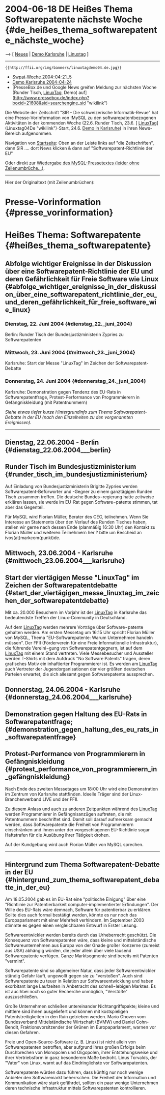# 2004-06-18 DE Heißes Thema Softwarepatente nächste Woche {#de_heißes_thema_softwarepatente_nächste_woche}

\--\> \[ [ Neues](SwpatcninoDe "wikilink") \| [ Demo
Karlsruhe](KarlsruheDemo04De "wikilink") \| [
Linuxtag](Linuxtag04De "wikilink") \]

------------------------------------------------------------------------

```{=mediawiki}
{{http://ffii.org/img/banners/linuxtagdemo04.de.jpg}}
```
-   [Swpat-Woche
    2004-04-21..5](http://swpat.ffii.org/termine/2004/linuxtag/ "wikilink")
-   [ Demo Karlsruhe 2004-04-24](DemoKarlsruhe04De "wikilink")
-   [PresseBox.de und Google News greifen Meldung zur nächsten Woche
    (Runder Tisch, [LinuxTag](LinuxTag "wikilink"), Demo)
    auf](http://www.pressebox.de/index.php?boxid=21608&sid=searchengine_sid "wikilink")

Die Website der Zeitschrift \"SIR - Die schweizerische
Informatik-Revue\" hat eine Presse-Vorinformation von !MySQL zu den
softwarepatentbezogenen Aktivitäten in der kommenden Woche (22.6. Runder
Tisch, 23.6. [
[LinuxTag](LinuxTag "wikilink")](Linuxtag04De "wikilink")-Start, 24.6. [
Demo in Karlsruhe](KarlsruheDemo04De "wikilink")) in ihren News-Bereich
aufgenommen.

Navigation von [Startseite](http://www.fachpresse.com "wikilink"): Oben
an der Leiste links auf \"die Zeitschriften\", dann SIR \.... dort News
klicken & dann auf \"Softwarepatent-Richtlinie der EU\"

Oder direkt zur [Wiedergabe des MySQL-Pressetextes (leider ohne
Zeilenumbrüche\...)](http://www.fachpresse.com/ir/news/087.html "wikilink").

------------------------------------------------------------------------

Hier der Originaltext (mit Zeilenumbrüchen):

# Presse-Vorinformation {#presse_vorinformation}

# Heißes Thema: Softwarepatente {#heißes_thema_softwarepatente}

## Abfolge wichtiger Ereignisse in der Diskussion über eine Softwarepatent-Richtlinie der EU und deren Gefährlichkeit für Freie Software wie Linux {#abfolge_wichtiger_ereignisse_in_der_diskussion_über_eine_softwarepatent_richtlinie_der_eu_und_deren_gefährlichkeit_für_freie_software_wie_linux}

### Dienstag, 22. Juni 2004 {#dienstag_22._juni_2004}

Berlin: Runder Tisch der Bundesjustizministerin Zypries zu
Softwarepatenten

### Mittwoch, 23. Juni 2004 {#mittwoch_23._juni_2004}

Karlsruhe: Start der Messe \"LinuxTag\" im Zeichen der
Softwarepatent-Debatte

### Donnerstag, 24. Juni 2004 {#donnerstag_24._juni_2004}

Karlsruhe: Demonstration gegen Tendenz des EU-Rats in
Softwarepatentfrage, Protest-Performance von Programmierern in
Gefängniskleidung (mit Patentnummern)

*Siehe etwas tiefer kurze Hintergrundinfo zum Thema
Softwarepatent-Debatte in der EU (nach den Einzelheiten zu den
vorgenannten Ereignissen).*

------------------------------------------------------------------------

## Dienstag, 22.06.2004 - Berlin {#dienstag_22.06.2004___berlin}

## Runder Tisch im Bundesjustizministerium {#runder_tisch_im_bundesjustizministerium}

Auf Einladung von Bundesjustizministerin Brigitte Zypries werden
Softwarepatent-Befürworter und -Gegner zu einem ganztägigen Runden Tisch
zusammen treffen. Die deutsche Bundes¬regierung hatte zeitweise erklären
lassen, sie werde im EU-Rat gegen Software¬patente stimmen, tat aber das
Gegenteil.

Für MySQL wird Florian Müller, Berater des CEO, teilnehmen. Wenn Sie
Interesse an Statements über den Verlauf des Runden Tisches haben,
stellen wir gerne nach dessen Ende (planmäßig 16:30 Uhr) den Kontakt zu
Florian Müller und weiteren Teilnehmern her ? bitte um Bescheid an
ivos(at)markcom(punkt)de.

## Mittwoch, 23.06.2004 - Karlsruhe {#mittwoch_23.06.2004___karlsruhe}

## Start der viertägigen Messe \"LinuxTag\" im Zeichen der Softwarepatentdebatte {#start_der_viertägigen_messe_linuxtag_im_zeichen_der_softwarepatentdebatte}

Mit ca. 20.000 Besuchern im Vorjahr ist der
[LinuxTag](LinuxTag "wikilink") in Karlsruhe das bedeutendste Treffen
der Linux-Community in Deutschland.

Auf dem [LinuxTag](LinuxTag "wikilink") werden mehrere Vorträge über
Software¬patente gehalten werden. Am ersten Messetag um 16:15 Uhr
spricht Florian Müller von MySQL, Thema \"EU-Softwarepatente: Warum
Unternehmen handeln müssen\". Der FFII (Förderverein für eine Freie
Informationelle Infrastruktur), die führende Vereini¬gung von
Softwarepatentgegnern, ist auf dem [LinuxTag](LinuxTag "wikilink") mit
einem Stand vertreten. Viele Messebesucher und Aussteller werden
T-Shirts mit dem Aufdruck \"No Software Patents\" tragen, deren
grafisches Motiv ein inhaftierter Programmierer ist. Es werden am
[LinuxTag](LinuxTag "wikilink") auch Vertreter der Jugendorganisationen
der vier größten deutschen Parteien erwartet, die sich allesamt gegen
Softwarepatente aussprechen.

## Donnerstag, 24.06.2004 - Karlsruhe {#donnerstag_24.06.2004___karlsruhe}

## Demonstration gegen Haltung des EU-Rats in Softwarepatentfrage; {#demonstration_gegen_haltung_des_eu_rats_in_softwarepatentfrage}

## Protest-Performance von Programmierern in Gefängniskleidung {#protest_performance_von_programmierern_in_gefängniskleidung}

Nach Ende des zweiten Messetages um 18:00 Uhr wird eine Demonstration im
Zentrum von Karlsruhe stattfinden. Ideelle Träger sind der
Linux-Branchenverband LIVE und der FFII.

Zu diesem Anlass und auch zu anderen Zeitpunkten während des
[LinuxTag](LinuxTag "wikilink") werden Programmierer in Gefängnisanzügen
auftreten, die mit Patentnummern beschriftet sind. Damit soll darauf
aufmerksam gemacht werden, dass Softwarepatente die Freiheit von
Programmierern einschränken und ihnen unter der vorgeschlagenen
EU-Richtlinie sogar Haftstrafen für die Ausübung ihrer Tätigkeit drohen.

Auf der Kundgebung wird auch Florian Müller von MySQL sprechen.

------------------------------------------------------------------------

## Hintergrund zum Thema Softwarepatent-Debatte in der EU {#hintergrund_zum_thema_softwarepatent_debatte_in_der_eu}

Am 18.05.2004 gab es im EU-Rat eine \"politische Einigung\" über eine
\"Richtlinie zur Patentierbarkeit computer-implementierter
Erfindungen\". Der Wille des EU-Rats wäre demnach, Software für
patentierbar zu erklären. Sollte dies auch formal bestätigt werden,
könnte es nur noch das Europaparlament mit einer Mehrheit verhindern. Im
September 2003 stimmte es gegen einen vergleichbaren Entwurf in Erster
Lesung.

Softwareentwickler werden bereits durch das Urheberrecht geschützt. Die
Konsequenz von Softwarepatenten wäre, dass kleine und mittelständische
Softwareunternehmen aus Europa von der Gnade großer Konzerne (zumeist
aus USA) abhängig würden, die jeder allein über viele tausend
Softwarepatente verfügen. Ganze Marktsegmente sind bereits mit Patenten
\"vermint\".

Softwarepatente sind so allgemeiner Natur, dass jeder Softwareentwickler
ständig Gefahr läuft, ungewollt gegen sie zu \"verstoßen\". Auch sind
Softwarepatente zu teuer in Relation zur Softwareentwicklung und haben
exorbitant lange Laufzeiten in Anbetracht des schnell¬lebigen Marktes.
Es ist auc hbei noch so guter Recherche unmöglich, \"Verstöße\"
auszuschließen.

Große Unternehmen schließen untereinander Nichtangriffspakte; kleine und
mittlere sind ihnen ausgeliefert und können mit kostspieligen
Patentstreitigkeiten in den Ruin getrieben werden. Mario Ohoven vom
Bundesverband Mittelständische Wirtschaft (BVMW) und Daniel Cohn-Bendit,
Fraktionsvorsitzender der Grünen im Europaparlament, warnen vor diesen
Gefahren.

Freie und Open-Source-Software (z. B. Linux) ist nicht allein von
Softwarepatenten betroffen, aber aufgrund ihres großen Erfolgs beim
Durchbrechen von Monopolen und Oligopolen, ihrer Entstehungsweise und
ihrer Vertriebsform in ganz besonderem Maße bedroht. Linus Torvalds, der
\"Vater\" von Linux, warnt auf das Eindringlichste vor Softwarepatenten.

Softwarepatente würden dazu führen, dass künftig nur noch wenige
Anbieter den Softwaremarkt beherrschen. Die Freiheit der Information und
Kommunikation wäre stark gefährdet, sollten ein paar wenige Unternehmen
deren technische Infrastruktur mittels Softwarepatenten kontrollieren.
